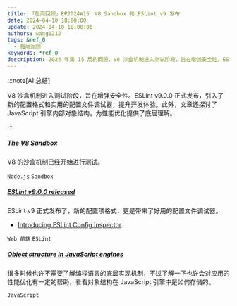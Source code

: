 ```yaml
---
title: 「每周回顾」EP2024W15：V8 Sandbox 和 ESLint v9 发布
date: 2024-04-10 18:00:00
update: 2024-04-10 18:00:00
authors: wang1212
tags: &ref_0
  - 每周回顾
keywords: *ref_0
description: 2024 年第 15 周的回顾，V8 沙盒机制进入测试阶段，旨在增强安全性。ESLint v9.0.0 正式发布，引入了新的配置格式和实用的配置文件调试器，提升开发体验。此外，文章还探讨了 JavaScript 引擎内部对象结构，为性能优化提供了底层理解。
---
```


:::note[AI 总结]

V8 沙盒机制进入测试阶段，旨在增强安全性。ESLint v9.0.0 正式发布，引入了新的配置格式和实用的配置文件调试器，提升开发体验。此外，文章还探讨了 JavaScript 引擎内部对象结构，为性能优化提供了底层理解。

:::

<!-- truncate -->

##### [The V8 Sandbox](https://v8.dev/blog/sandbox)

V8 的沙盒机制已经开始进行测试。

`Node.js` `Sandbox`

##### [ESLint v9.0.0 released](https://eslint.org/blog/2024/04/eslint-v9.0.0-released/)

ESLint v9 正式发布了，新的配置项格式，更是带来了好用的配置文件调试器。

- [Introducing ESLint Config Inspector](https://eslint.org/blog/2024/04/eslint-config-inspector/)

`Web 前端` `ESLint`

##### [Object structure in JavaScript engines](https://blog.frontend-almanac.com/js-object-structure)

很多时候也许不需要了解编程语言的底层实现机制，不过了解一下也许会对应用的性能优化有一定的帮助，看看对象结构在 JavaScript 引擎中是如何存储的。

`JavaScript`
